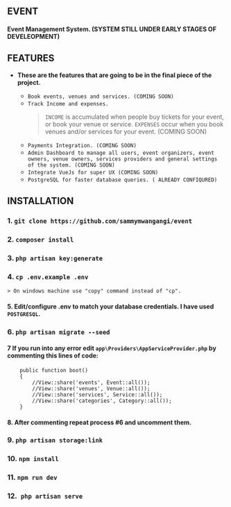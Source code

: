 
## EVENT

#### Event Management System. (SYSTEM STILL UNDER EARLY STAGES OF DEVELEOPMENT)

## FEATURES

* **These are the features that are going to be in the final piece of the project.**

    * `Book events, venues and services. (COMING SOON)`
    * `Track Income and expenses.` 
        > `INCOME` is accumulated when people buy tickets for your event, or book your venue or service. `EXPENSES` occur when you book venues and/or services for your event.              (COMING SOON)
    * `Payments Integration. (COMING SOON)`
    * `Admin Dashboard to manage all users, event organizers, event owners, venue owners, services providers and general settings of the system. (COMING SOON)`
    * `Integrate VueJs for super UX (COMING SOON)`
    * `PostgreSQL for faster database queries. ( ALREADY CONFIQURED)`

## INSTALLATION

### 1. `git clone https://github.com/sammymwangangi/event`
### 2. `composer install`
### 3. `php artisan key:generate`
### 4. `cp .env.example .env`
    > On windows machine use "copy" command instead of "cp".
#### 5. Edit/configure .env to match your database credentials. I have used `POSTGRESQL`.
### 6. `php artisan migrate --seed`
#### 7 If you run into any error edit ```app\Providers\AppServiceProvider.php```  by commenting this lines of code:
```
    public function boot()
    {
        //View::share('events', Event::all());
        //View::share('venues', Venue::all());
        //View::share('services', Service::all());
        //View::share('categories', Category::all());
    }
```
#### 8. After commenting repeat process #6 and uncomment them.
### 9. ```php artisan storage:link```
### 10. ```npm install```
### 11. `npm run dev`
### 12.` php artisan serve`

